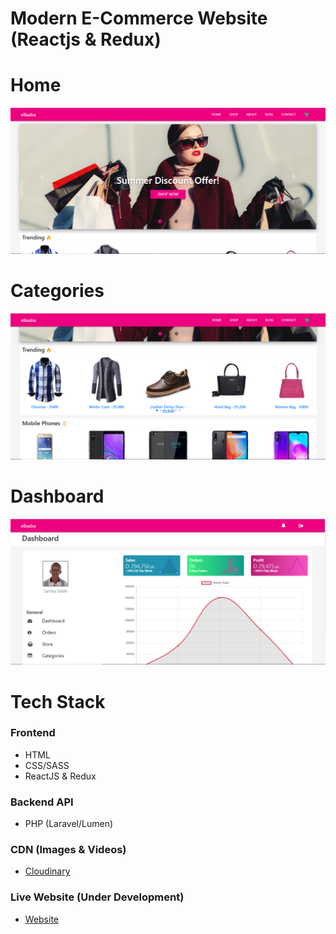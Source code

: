 # Modern E-Commerce Website (Reactjs & Redux)
# Home
![Home](public/src/media/images/Home.png)
# Categories
![Home](public/src/media/images/Categories.png)
# Dashboard
![Dashboard](public/src/media/images/Dashboard.png)
# Tech Stack
### Frontend
  - HTML
  - CSS/SASS
  - ReactJS & Redux

### Backend API
  - PHP (Laravel/Lumen)
### CDN (Images & Videos)
  - [Cloudinary](https://cloudinary.com)
### Live Website (Under Development)
  - [Website](https://ebaaba.xyz)
